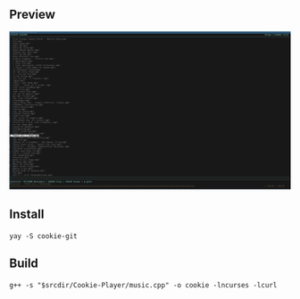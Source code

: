 ## Preview 

![Preview](preview.png)

## Install

    yay -S cookie-git

## Build

    g++ -s "$srcdir/Cookie-Player/music.cpp" -o cookie -lncurses -lcurl